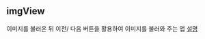 ## imgView

이미지를 불러온 뒤 이전/ 다음 버튼을 활용하여 이미지를 불러와 주는 앱 [설명](https://blog.naver.com/stdio_dh/223388811368)
